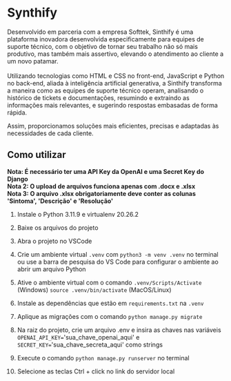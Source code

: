 <h1>Synthify</h1>

Desenvolvido em parceria com a empresa Softtek,  Sinthify é uma plataforma inovadora desenvolvida especificamente para  equipes de suporte técnico,
com o objetivo de tornar seu trabalho não só mais produtivo, mas também mais assertivo, elevando o atendimento ao  cliente a um novo patamar.
 <br><br>Utilizando tecnologias como HTML e CSS no front-end, JavaScript e Python no back-end, aliada à inteligência artificial generativa, 
a Sinthify transforma a maneira como as equipes de suporte técnico operam, analisando o histórico de tickets e documentações, 
resumindo e extraindo as informações mais relevantes, e sugerindo  respostas embasadas de forma rápida.

Assim, proporcionamos soluções  mais eficientes, precisas e adaptadas às necessidades de cada cliente.

<h2>Como utilizar</h2>

<b>Nota: É necessário ter uma API Key da OpenAI e uma Secret Key do Django</b>
<br><b>Nota 2: O upload de arquivos funciona apenas com .docx e .xlsx</b>
<br><b>Nota 3: O arquivo .xlsx obrigatoriamente deve conter as colunas 'Sintoma', 'Descrição' e 'Resolução'</b>

1. Instale o Python 3.11.9 e virtualenv 20.26.2

2. Baixe os arquivos do projeto

3. Abra o projeto no VSCode

4. Crie um ambiente virtual `.venv` com `python3 -m venv .venv` no terminal ou use a barra de pesquisa do VS Code para configurar o ambiente ao abrir um arquivo Python

5. Ative o ambiente virtual com o comando `.venv/Scripts/Activate` (Windows) `source .venv/bin/activate` (MacOS/Linux)

6. Instale as dependências que estão em `requirements.txt` na `.venv`

7. Aplique as migrações com o comando `python manage.py migrate`

8. Na raiz do projeto, crie um arquivo .env e insira as chaves nas variáveis `OPENAI_API_KEY=`'sua_chave_openai_aqui' e `SECRET_KEY=`'sua_chave_secreta_aqui' como strings

9. Execute o comando `python manage.py runserver` no terminal

10. Selecione as teclas Ctrl + click no link do servidor local
 
 
